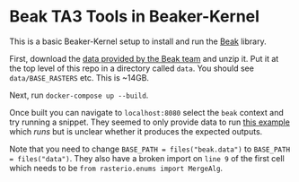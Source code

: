# Beak TA3 Tools in Beaker-Kernel

This is a basic Beaker-Kernel setup to install and run the [Beak](https://github.com/DARPA-CRITICALMAAS/beak-ta3) library.

First, download the [data provided by the Beak team](https://drive.google.com/file/d/1r3rTzmcVvjqeOuB26OFanIADHrfc-Wa2/view?ts=65ccaf3e) and unzip it. Put it at the top level of this repo in a directory called `data`. You should see `data/BASE_RASTERS` etc. This is ~14GB.

Next, run `docker-compose up --build`. 

Once built you can navigate to `localhost:8080` select the `beak` context and try running a snippet. They seemed to only provide data to run [this example](https://github.com/DARPA-CRITICALMAAS/beak-ta3/blob/main/examples/notebooks/conversion_create_label_rasters.ipynb) which _runs_ but is unclear whether it produces the expected outputs.

Note that you need to change `BASE_PATH = files("beak.data")` to `BASE_PATH = files("data")`. They also have a broken import on `line 9` of the first cell which needs to be `from rasterio.enums import MergeAlg`.